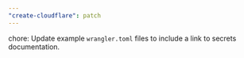 ```yaml
---
"create-cloudflare": patch
---
```


chore: Update example `wrangler.toml` files to include a link to secrets documentation.

